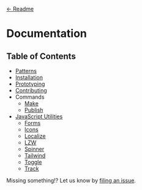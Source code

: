 [← Readme](./readme.md)

# Documentation

## Table of Contents

* [Patterns](./docs/patterns.md)
* [Installation](./docs/installation.md)
* [Prototyping](./docs/prototyping.md)
* [Contributing](./docs/contributing.md)
* Commands
  * [Make](./docs/commands/make.md)
  * [Publish](./docs/commands/publish.md)
* [JavaScript Utilities](./src/utilities)
  * [Forms](./src/utilities/forms)
  * [Icons](./src/utilities/icons)
  * [Localize](./src/utilities/localize)
  * [LZW](./src/utilities/lzw)
  * [Spinner](./src/utilities/spinner)
  * [Tailwind](./src/utilities/tailwind)
  * [Toggle](./src/utilities/toggle)
  * [Track](./src/utilities/track)

Missing something!? Let us know by [filing an issue](https://github.com/CityOfNewYork/nyco-patterns-framework/issues).